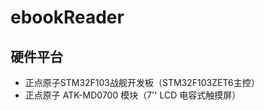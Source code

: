 # ebookReader

## 硬件平台

- 正点原子STM32F103战舰开发板（STM32F103ZET6主控）
- 正点原子 ATK-MD0700 模块（7'' LCD 电容式触摸屏）

